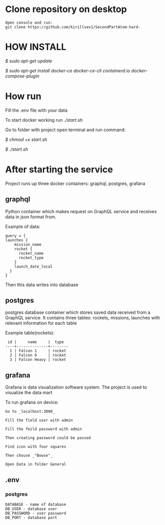 # Clone repository on desktop
    Open console and run:
    git clone https://github.com/kirillsev1/SecondPartAtom-hard-

# HOW INSTALL
_$ sudo apt-get update_

_$ sudo apt-get install docker-ce docker-ce-cli containerd.io docker-compose-plugin_

# How run
Fill the .env file with your data

To start docker working run _./start.sh_

Go to folder with project open terminal and run command:

_$ chmod +x start.sh_

_$ ./start.sh_

# After starting the service
Project runs up three docker containers: graphql, postgres, grafana
## graphql

Python container which makes request on GraphQL service
and receives data in json format from. 

Example of data:

    query = {
    launches {
        mission_name
        rocket {
          rocket_name
          rocket_type
        }
        launch_date_local
      }
    }

Then this data writes into database

## postgres
postgres database container which stores saved data received from a GraphQL 
service. It contains three tables: rockets, missions, launches with 
relevant information for each table

Example table(rockets):

     id |     name     |  type  
    ----+--------------+--------
      1 | Falcon 1     | rocket
      2 | Falcon 9     | rocket
      3 | Falcon Heavy | rocket

## grafana
Grafana is data visualization software system. 
The project is used to visualize the data mart

To run grafana on device:

    Go to _localhost:3000_

    Fill the field user with admin

    Fill the feild password with admin

    Then creating password could be passed

    Find icon with four squares

    Then chouse _"Bowse"_

    Open Data in folder General

## .env
### postgres
    DATABASE - name of database
    DB_USER - database user
    DB_PASSWORD - user password
    DB_PORT - database port
